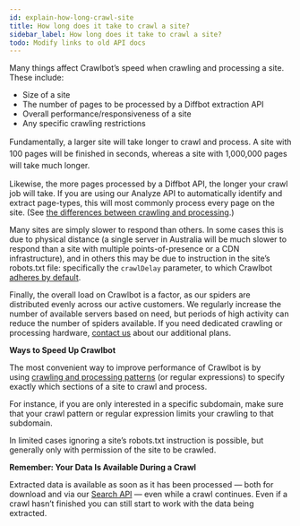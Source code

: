 ```yaml
---
id: explain-how-long-crawl-site
title: How long does it take to crawl a site?
sidebar_label: How long does it take to crawl a site?
todo: Modify links to old API docs
---
```


<div class="entry-content">
		<p>Many things affect Crawlbot’s speed when crawling and processing a site. These include:</p>
<ul>
<li>Size of a site</li>
<li>The number of pages to be processed by a Diffbot extraction API</li>
<li>Overall performance/responsiveness of a site</li>
<li>Any specific crawling restrictions</li>
</ul>
<p><span style="line-height: 1.5em;">Fundamentally, a larger site will take longer to crawl and process. A site with 100 pages will be finished in seconds, whereas a site with 1,000,000 pages will take much longer.</span></p>
<p>Likewise, the more pages processed by a Diffbot API, the longer your crawl job will take. If you are using our Analyze API to automatically identify and extract page-types, this will most commonly process every page on the site. (See <a title="What’s the difference between crawling and processing?" href="explain-crawling-versus-processing" target="_blank">the differences between crawling and processing</a>.)</p>
<p>Many sites are simply slower to respond than others. In some cases this is due to physical distance (a single server in Australia will be much slower to respond than a site with multiple points-of-presence or a CDN infrastructure), and in others this may be due to instruction in the site’s robots.txt file: specifically the <code>crawlDelay</code> parameter, to which Crawlbot <a title="Does Crawlbot respect the robots.txt protocol?" href="explain-robots-txt" target="_blank">adheres by default</a>.</p>
<p>Finally, the overall load on Crawlbot is a factor, as our spiders are distributed evenly across our active customers. We regularly increase the number of available servers based on need, but periods of high activity can reduce the number of spiders available. If you need dedicated crawling or processing hardware, <a href="mailto:support@diffbot.com" target="_blank">contact us</a> about our additional plans.</p>
<p><strong>Ways to Speed Up Crawlbot</strong></p>
<p>The most convenient way to improve performance of Crawlbot is by using <a href="guides-patterns">crawling and processing patterns</a> (or regular expressions) to specify exactly which sections of a site to crawl and process.</p>
<p>For instance, if you are only interested in a specific subdomain, make sure that your crawl pattern or regular expression limits your crawling to that subdomain.</p>
<p>In limited cases ignoring a site’s robots.txt instruction is possible, but generally only with permission of the site to be crawled.</p>
<p><strong>Remember: Your Data Is Available During a Crawl</strong></p>
<p>Extracted data is available as soon as it has been processed — both for download and via our <a href="api-search">Search API</a> — even while a crawl continues. Even if a crawl hasn’t finished you can still start to work with the data being extracted.</p>
			</div>
